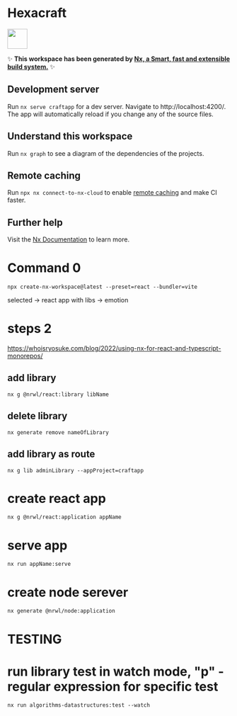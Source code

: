 # Hexacraft

<a alt="Nx logo" href="https://nx.dev" target="_blank" rel="noreferrer"><img src="https://raw.githubusercontent.com/nrwl/nx/master/images/nx-logo.png" width="45"></a>

✨ **This workspace has been generated by [Nx, a Smart, fast and extensible build system.](https://nx.dev)** ✨

## Development server

Run `nx serve craftapp` for a dev server. Navigate to http://localhost:4200/. The app will automatically reload if you change any of the source files.

## Understand this workspace

Run `nx graph` to see a diagram of the dependencies of the projects.

## Remote caching

Run `npx nx connect-to-nx-cloud` to enable [remote caching](https://nx.app) and make CI faster.

## Further help

Visit the [Nx Documentation](https://nx.dev) to learn more.

# Command 0

`npx create-nx-workspace@latest --preset=react --bundler=vite`

selected -> react app with libs -> emotion

# steps 2

https://whoisryosuke.com/blog/2022/using-nx-for-react-and-typescript-monorepos/

## add library

`nx g @nrwl/react:library libName`

## delete library

`nx generate remove nameOfLibrary`

## add library as route

`nx g lib adminLibrary --appProject=craftapp`

# create react app

`nx g @nrwl/react:application appName`

# serve app

`nx run appName:serve`

# create node serever

`nx generate @nrwl/node:application`

# TESTING

# run library test in watch mode, "p" - regular expression for specific test

`nx run algorithms-datastructures:test --watch`
